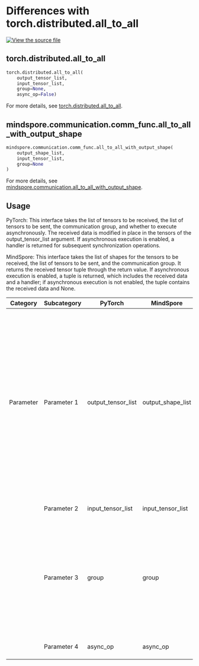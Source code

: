 # Differences with torch.distributed.all_to_all

[![View the source file](https://mindspore-website.obs.cn-north-4.myhuaweicloud.com/website-images/master/resource/_static/logo_source.svg)](https://gitee.com/mindspore/docs/blob/master/docs/mindspore/source_zh_cn/note/api_mapping/pytorch_diff/all_to_all_with_output_shape.md)

## torch.distributed.all_to_all

```python
torch.distributed.all_to_all(
    output_tensor_list,
    input_tensor_list,
    group=None,
    async_op=False)
```

For more details, see [torch.distributed.all_to_all](https://pytorch.org/docs/2.0/distributed.html#torch.distributed.all_to_all).

## mindspore.communication.comm_func.all_to_all_with_output_shape

```python
mindspore.communication.comm_func.all_to_all_with_output_shape(
    output_shape_list,
    input_tensor_list,
    group=None
)
```

For more details, see [mindspore.communication.all_to_all_with_output_shape](https://www.mindspore.cn/docs/en/master/api_python/communication/mindspore.communication.comm_func.all_to_all_with_output_shape.html#mindspore.communication.comm_func.all_to_all_with_output_shape).

## Usage

PyTorch: This interface takes the list of tensors to be received, the list of tensors to be sent, the communication group, and whether to execute asynchronously. The received data is modified in place in the tensors of the output_tensor_list argument. If asynchronous execution is enabled, a handler is returned for subsequent synchronization operations.

MindSpore: This interface takes the list of shapes for the tensors to be received, the list of tensors to be sent, and the communication group. It returns the received tensor tuple through the return value. If asynchronous execution is enabled, a tuple is returned, which includes the received data and a handler; if asynchronous execution is not enabled, the tuple contains the received data and None.

| Category | Subcategory | PyTorch | MindSpore | Difference |
| --- | --- | --- | --- | --- |
| Parameter | Parameter 1 | output_tensor_list | output_shape_list | The functionality is inconsistent, and the types are different. PyTorch takes the list of tensors to be received, and the received data is assigned in place to the tensors of the input list; MindSpore takes the shape list of the tensors to be received, and the received data is returned through a new list of tensors. |
|  | Parameter 2 | input_tensor_list | input_tensor_list | The functionality is consistent. |
|  | Parameter 3 | group | group | The functionality is consistent, but the types are different. PyTorch takes a communication group object; MindSpore takes the string name of the communication group. |
|  | Parameter 4 | async_op | async_op | The functionality is consistent |
